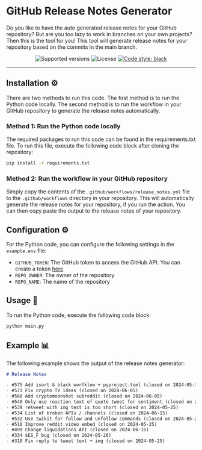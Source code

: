 # GitHub Release Notes Generator

Do you like to have the auto generated release notes for your GitHub repository? But are you too lazy to work in branches on your own projects? Then this is the tool for you! This tool will generate release notes for your repository based on the commits in the main branch.

<p align="center">
  <img src="https://img.shields.io/badge/python-3.8+-blue.svg" alt="Supported versions">
  <img src="https://img.shields.io/github/license/StephanAkkerman/release-notes-generator.svg?color=brightgreen" alt="License">
  <a href="https://github.com/psf/black"><img src="https://img.shields.io/badge/code%20style-black-000000.svg" alt="Code style: black"></a>
</p>

---

## Installation ⚙️

There are two methods to run this code. The first method is to run the Python code locally. The second method is to run the workflow in your GitHub repository to generate the release notes automatically.

### Method 1: Run the Python code locally

The required packages to run this code can be found in the requirements.txt file. To run this file, execute the following code block after cloning the repository:

```bash
pip install -r requirements.txt
```

### Method 2: Run the workflow in your GitHub repository

Simply copy the contents of the `.github/workflows/release_notes.yml` file to the `.github/workflows` directory in your repository. This will automatically generate the release notes for your repository, if you run the action. You can then copy paste the output to the release notes of your repository.

## Configuration ⚙️

For the Python code, you can configure the following settings in the `example.env` file:

- `GITHUB_TOKEN`: The GitHub token to access the GitHub API. You can create a token [here](https://github.com/settings/tokens/new)
- `REPO_OWNER`: The owner of the repository
- `REPO_NAME`: The name of the repository

## Usage 🚀

To run the Python code, execute the following code block:

```python
python main.py
```

## Example 📊

The following example shows the output of the release notes generator:

```markdown
# Release Notes

- #575 Add isort & black worfklow + pyproject.toml (closed on 2024-05-31)
- #573 Fix crypto TV ideas (closed on 2024-06-05)
- #568 Add cryptomoonshot subreddit (closed on 2024-06-05)
- #540 Only use reaction text of quote tweet for sentiment (closed on 2024-05-25)
- #539 retweet with img text is too short (closed on 2024-05-25)
- #534 List of broken APIs / channels (closed on 2024-06-15)
- #532 Use twikit for follow and unfollow commands (closed on 2024-05-25)
- #510 Improve reddit video embed (closed on 2024-05-25)
- #499 Change liquidations API (closed on 2024-06-15)
- #334 $ES_F bug (closed on 2024-05-26)
- #310 Fix reply to tweet text + img (closed on 2024-05-25)
```
